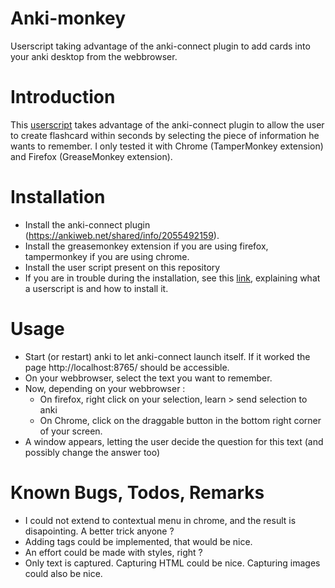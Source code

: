 # Anki-monkey
Userscript taking advantage of the anki-connect plugin to add cards into your anki desktop from the webbrowser.

# Introduction   
This [userscript](https://github.com/OpenUserJs/OpenUserJS.org/wiki/Userscript-beginners-HOWTO) takes advantage of the anki-connect plugin to allow
the user to create flashcard within seconds by selecting the piece of information he wants to remember.
I only tested it with Chrome (TamperMonkey extension) and Firefox (GreaseMonkey extension). 

# Installation   
- Install the anki-connect plugin (https://ankiweb.net/shared/info/2055492159).   
- Install the greasemonkey extension if you are using firefox, tampermonkey if you are using chrome. 
- Install the user script present on this repository 
- If you are in trouble during the installation, see this [link](https://github.com/OpenUserJs/OpenUserJS.org/wiki/Userscript-beginners-HOWTO), explaining what a userscript is and how to install it.

# Usage
- Start (or restart) anki to let anki-connect launch itself. If it worked the page http://localhost:8765/ should be accessible.
- On your webbrowser, select the text you want to remember.
- Now, depending on your webbrowser :  
   - On firefox, right click on your selection, learn > send selection to anki
   - On Chrome, click on the draggable button in the bottom right corner of your screen.
- A window appears, letting the user decide the question for this text (and possibly change the answer too)

# Known Bugs, Todos, Remarks
- I could not extend to contextual menu in chrome, and the result is disapointing. A better trick anyone ?
- Adding tags could be implemented, that would be nice.
- An effort could be made with styles, right ?
- Only text is captured. Capturing HTML could be nice. Capturing images could also be nice. 
